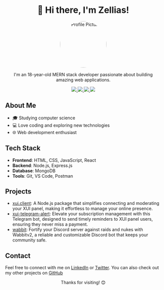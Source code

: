<!-- Title -->
<h1 align="center">👋 Hi there, I'm Zellias!</h1>

<!-- Profile Picture (rounded) -->
<p align="center">
  <img src="https://avatars.githubusercontent.com/u/65454734?v=4" alt="Profile Picture" width="150" height="150" style="border-radius: 50%;">
</p>

<!-- Introduction -->
<p align="center">I'm an 18-year-old MERN stack developer passionate about building amazing web applications.</p>

<!-- Social Media Links -->
<p align="center">
  <a href="https://twitter.com/_zellias">
    <img src="https://img.shields.io/badge/Twitter-Follow-1da1f2?style=flat-square&logo=twitter">
  </a>
  <a href="https://www.instagram.com/zel.lias/">
    <img src="https://img.shields.io/badge/Instagram-Follow-e4405f?style=flat-square&logo=instagram">
  </a>
  <a href="https://discord.gg/zellias">
    <img src="https://img.shields.io/badge/Discord-Join-7289da?style=flat-square&logo=discord">
  </a>
  <a href="https://www.linkedin.com/in/hosein-rangani-96663b259/">
    <img src="https://img.shields.io/badge/LinkedIn-Connect-blue?style=flat-square&logo=linkedin">
  </a>
</p>

<!-- About Me -->
## About Me
- 🎓 Studying computer science
- 💻 Love coding and exploring new technologies
- 🌐 Web development enthusiast

<!-- Tech Stack -->
## Tech Stack
- **Frontend**: HTML, CSS, JavaScript, React
- **Backend**: Node.js, Express.js
- **Database**: MongoDB
- **Tools**: Git, VS Code, Postman

<!-- Projects -->
## Projects
- [xui.client](https://github.com/Zellias/xui.client): A Node.js package that simplifies connecting and moderating your XUI panel, making it effortless to manage your online presence. 
- [xui-telegram-alert](https://github.com/Zellias/xui-telegram-alert): Elevate your subscription management with this Telegram bot, designed to send timely reminders to XUI panel users, ensuring they never miss a payment. 
- [wabbit](https://github.com/Zellias/wabbitv2): Fortify your Discord server against raids and nukes with Wabbitv2, a reliable and customizable Discord bot that keeps your community safe.

<!-- Contact -->
## Contact
Feel free to connect with me on [LinkedIn](https://www.linkedin.com/in/hosein-rangani-96663b259/) or [Twitter](https://twitter.com/_zellias). You can also check out my other projects on [GitHub](https://github.com/Zellias?tab=repositories)

<!-- Footer -->
<p align="center">Thanks for visiting! 😊</p>
